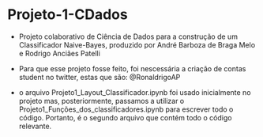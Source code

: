 # Projeto-1-CDados

- Projeto colaborativo de Ciência de Dados para a construção de um Classificador Naive-Bayes, produzido por André Barboza de Braga Melo e Rodrigo Anciães Patelli

- Para que esse projeto fosse feito, foi nescessária a criação de contas student no twitter, estas que são: @RonaldrigoAP

- o arquivo Projeto1_Layout_Classificador.ipynb foi usado inicialmente no projeto mas, posteriormente, passamos a utilizar o Projeto1_Funções_dos_classificadores.ipynb para escrever todo o código. Portanto, é o segundo arquivo que contém todo o código relevante.

